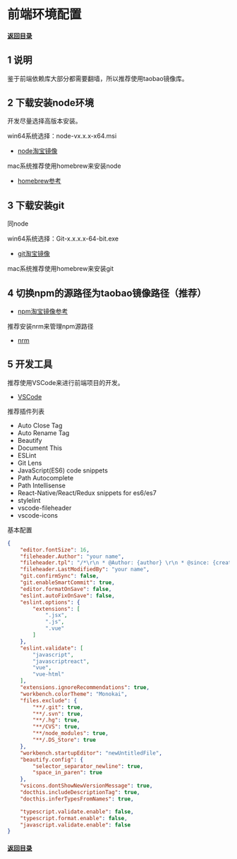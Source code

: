# 前端环境配置

#### [返回目录](README.md)

## 1 说明

鉴于前端依赖库大部分都需要翻墙，所以推荐使用taobao镜像库。

## 2 下载安装node环境

开发尽量选择高版本安装。

win64系统选择：node-vx.x.x-x64.msi

- [node淘宝镜像](<https://npm.taobao.org/mirrors/node>)

mac系统推荐使用homebrew来安装node

- [homebrew参考](<http://blog.csdn.net/baihuaxiu123/article/details/51868142>)

## 3 下载安装git

同node

win64系统选择：Git-x.x.x.x-64-bit.exe

- [git淘宝镜像](<https://npm.taobao.org/mirrors/git-for-windows/>)

mac系统推荐使用homebrew来安装git

## 4 切换npm的源路径为taobao镜像路径（推荐）

- [npm淘宝镜像参考](<https://npm.taobao.org/>)

推荐安装nrm来管理npm源路径

- [nrm](<https://github.com/Pana/nrm>)

## 5 开发工具

推荐使用VSCode来进行前端项目的开发。

- [VSCode](<https://code.visualstudio.com/>)

推荐插件列表

- Auto Close Tag
- Auto Rename Tag
- Beautify
- Document This
- ESLint
- Git Lens
- JavaScript(ES6) code snippets
- Path Autocomplete
- Path Intellisense
- React-Native/React/Redux snippets for es6/es7
- stylelint
- vscode-fileheader
- vscode-icons

基本配置

```json
{
    "editor.fontSize": 16,
    "fileheader.Author": "your name",
    "fileheader.tpl": "/*\r\n * @Author: {author} \r\n * @since: {createTime} \r\n */",
    "fileheader.LastModifiedBy": "your name",
    "git.confirmSync": false,
    "git.enableSmartCommit": true,
    "editor.formatOnSave": false,
    "eslint.autoFixOnSave": false,
    "eslint.options": {
        "extensions": [
            ".jsx",
            ".js",
            ".vue"
        ]
    },
    "eslint.validate": [
        "javascript",
        "javascriptreact",
        "vue",
        "vue-html"
    ],
    "extensions.ignoreRecommendations": true,
    "workbench.colorTheme": "Monokai",
    "files.exclude": {
        "**/.git": true,
        "**/.svn": true,
        "**/.hg": true,
        "**/CVS": true,
        "**/node_modules": true,
        "**/.DS_Store": true
    },
    "workbench.startupEditor": "newUntitledFile",
    "beautify.config": {
        "selector_separator_newline": true,
        "space_in_paren": true
    },
    "vsicons.dontShowNewVersionMessage": true,
    "docthis.includeDescriptionTag": true,
    "docthis.inferTypesFromNames": true,

    "typescript.validate.enable": false,
    "typescript.format.enable": false,
    "javascript.validate.enable": false
}
```

#### [返回目录](README.md)
